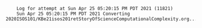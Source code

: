         Log for attempt at Sun Apr 25 05:20:15 PM PDT 2021 (11821)
        Sun Apr 25 05:20:15 PM PDT 2021 Converting 2020ISOS101/KBe21isos201retStoryOfScienceComputationalComplexity.org...
